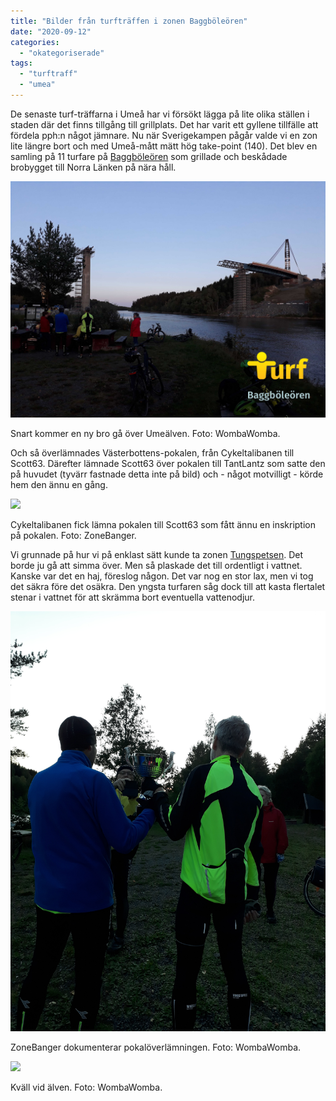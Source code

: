```yaml
---
title: "Bilder från turfträffen i zonen Baggböleören"
date: "2020-09-12"
categories: 
  - "okategoriserade"
tags: 
  - "turftraff"
  - "umea"
---
```


De senaste turf-träffarna i Umeå har vi försökt lägga på lite olika ställen i staden där det finns tillgång till grillplats. Det har varit ett gyllene tillfälle att fördela pph:n något jämnare. Nu när Sverigekampen pågår valde vi en zon lite längre bort och med Umeå-mått mätt hög take-point (140). Det blev en samling på 11 turfare på [Baggböleören](https://turfgame.com/map/Baggböleören) som grillade och beskådade brobygget till Norra Länken på nära håll.

![](images/1599757624410.jpg)

Snart kommer en ny bro gå över Umeälven. Foto: WombaWomba.

Och så överlämnades Västerbottens-pokalen, från Cykeltalibanen till Scott63. Därefter lämnade Scott63 över pokalen till TantLantz som satte den på huvudet (tyvärr fastnade detta inte på bild) och - något motvilligt - körde hem den ännu en gång.

![](http://www.turfvasterbotten.se/wp-content/uploads/2020/09/img_5948.jpg?w=1024)

Cykeltalibanen fick lämna pokalen till Scott63 som fått ännu en inskription på pokalen. Foto: ZoneBanger.

Vi grunnade på hur vi på enklast sätt kunde ta zonen [Tungspetsen](https://turfgame.com/map/Baggböleören). Det borde ju gå att simma över. Men så plaskade det till ordentligt i vattnet. Kanske var det en haj, föreslog någon. Det var nog en stor lax, men vi tog det säkra före det osäkra. Den yngsta turfaren såg dock till att kasta flertalet stenar i vattnet för att skrämma bort eventuella vattenodjur.

![](images/2020-09-10-19.25.05.jpg)

ZoneBanger dokumenterar pokalöverlämningen. Foto: WombaWomba.

![](http://www.turfvasterbotten.se/wp-content/uploads/2020/09/1599757602067.jpg?w=1024)

Kväll vid älven. Foto: WombaWomba.
